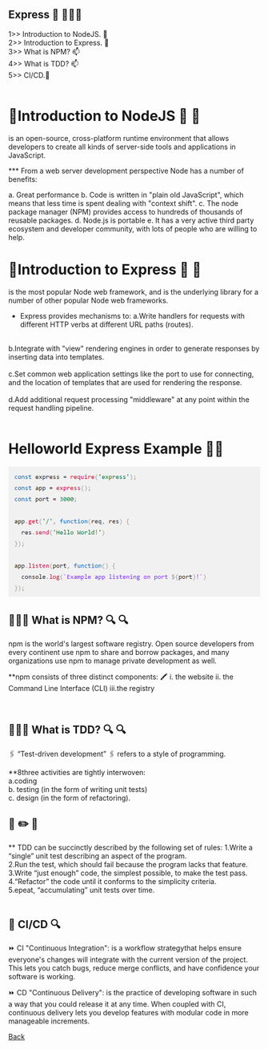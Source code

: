 ## Express 👋 👩🏻‍💻 

1>> Introduction to NodeJS. 👀 <br>
2>> Introduction to Express. 👀<br>
3>> What is NPM? 📫<br>
4>> What is TDD? 📫<br>
5>> CI/CD.👀<br> <br>


 #  👀Introduction to NodeJS 👀 📝 
  is an open-source, cross-platform runtime environment that allows developers to create all kinds of server-side tools and applications in JavaScript. 


  *** From a web server development perspective Node has a number of benefits:

  a. Great performance
  b. Code is written in "plain old JavaScript", which means that less time is spent dealing with "context shift".
  c. The node package manager (NPM) provides access to hundreds of thousands of reusable packages.
  d. Node.js is portable
  e. It has a very active third party ecosystem and developer community, with lots of people who are willing to help.


  # 👀Introduction to Express 👀 📝 
  is the most popular Node web framework, and is the underlying library for a number of other popular Node web frameworks.

  * Express provides mechanisms to:
  a.Write handlers for requests with different HTTP verbs at different URL paths (routes).<br>
  <br>
  b.Integrate with "view" rendering engines in order to generate responses by inserting data into templates.<br>
  <br>
  c.Set common web application settings like the port to use for connecting, and the location of templates that are used for rendering the response.<br ><br>
  d.Add additional request processing "middleware" at any point within the request handling pipeline.
<br> <br>


 # Helloworld Express Example ✍🏾 
 ![helloword](./assest/helloword.png)


 ## 👩🏻‍🏫 What is NPM? 🔍 🔍
 npm is the world's largest software registry. Open source developers from every continent use npm to share and borrow packages, and many organizations use npm to manage private development as well.

 **npm consists of three distinct components: 🖍
   i. the website
  ii. the Command Line Interface (CLI)
  iii.the registry

<br>
     
## 👩🏻‍🏫 What is TDD? 🔍 🔍
 🖇 “Test-driven development” 🖇
refers to a style of programming.

 **8three activities are tightly interwoven:<br> 
 a.coding<br>
 b. testing (in the form of writing unit tests) <br>
c. design (in the form of refactoring).<br>


## 📝 ✏️ 📝
** TDD can be succinctly described by the following set of rules:
1.Write a “single” unit test describing an aspect of the program.<br>
2.Run the test, which should fail because the program lacks that feature.<br>
3.Write “just enough” code, the simplest possible, to make the test pass.<br>
4.“Refactor” the code until it conforms to the simplicity criteria.<br>
5.epeat, “accumulating” unit tests over time.<br>
<br>

## 🔎 CI/CD  🔍
⏩ CI "Continuous Integration":
is a workflow strategythat helps ensure everyone's changes will integrate with the current version of the project. This lets you catch bugs, reduce merge conflicts, and have confidence your software is working. 

⏩ CD "Continuous Delivery": 
is the practice of developing software in such a way that you could release it at any time. When coupled with CI, continuous delivery lets you develop features with modular code in more manageable increments.



[Back](README.md)





